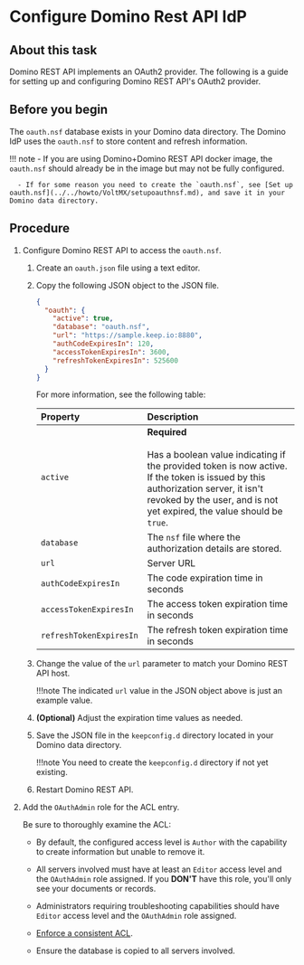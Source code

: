 # Configure Domino Rest API IdP

## About this task

Domino REST API implements an OAuth2 provider. The following is a guide for setting up and configuring Domino REST API's OAuth2 provider.

## Before you begin

The `oauth.nsf` database exists in your Domino data directory. The Domino IdP uses the `oauth.nsf` to store content and refresh information.

!!! note - If you are using Domino+Domino REST API docker image, the `oauth.nsf` should already be in the image but may not be fully configured.

      - If for some reason you need to create the `oauth.nsf`, see [Set up oauth.nsf](../../howto/VoltMX/setupoauthnsf.md), and save it in your Domino data directory.

## Procedure

1. Configure Domino REST API to access the `oauth.nsf`.

   1. Create an `oauth.json` file using a text editor.
   2. Copy the following JSON object to the JSON file.

      ```json
      {
        "oauth": {
          "active": true,
          "database": "oauth.nsf",
          "url": "https://sample.keep.io:8880",
          "authCodeExpiresIn": 120,
          "accessTokenExpiresIn": 3600,
          "refreshTokenExpiresIn": 525600
        }
      }
      ```

      For more information, see the following table:

      | Property                | Description                                                                                                                                                                                                                     |
      | :---------------------- | :------------------------------------------------------------------------------------------------------------------------------------------------------------------------------------------------------------------------------ |
      | `active`                | **Required** <br><br>Has a boolean value indicating if the provided token is now active. If the token is issued by this authorization server, it isn't revoked by the user, and is not yet expired, the value should be `true`. |
      | `database`              | The `nsf` file where the authorization details are stored.                                                                                                                                                                      |
      | `url`                   | Server URL                                                                                                                                                                                                                      |
      | `authCodeExpiresIn`     | The code expiration time in seconds                                                                                                                                                                                             |
      | `accessTokenExpiresIn`  | The access token expiration time in seconds                                                                                                                                                                                     |
      | `refreshTokenExpiresIn` | The refresh token expiration time in seconds                                                                                                                                                                                    |

   3. Change the value of the `url` parameter to match your Domino REST API host.

      !!!note
      The indicated `url` value in the JSON object above is just an example value.

   4. **(Optional)** Adjust the expiration time values as needed.
   5. Save the JSON file in the `keepconfig.d` directory located in your Domino data directory.

      !!!note
      You need to create the `keepconfig.d` directory if not yet existing.

   6. Restart Domino REST API.

2. Add the `OAuthAdmin` role for the ACL entry.

   Be sure to thoroughly examine the ACL:

   - By default, the configured access level is `Author` with the capability to create information but unable to remove it.
   - All servers involved must have at least an `Editor` access level and the `OAuthAdmin` role assigned. If you **DON'T** have this role, you'll only see your documents or records.
   - Administrators requiring troubleshooting capabilities should have `Editor` access level and the `OAuthAdmin` role assigned.

   - [Enforce a consistent ACL](https://help.hcltechsw.com/domino/14.0.0/admin/conf_enforcingaconsistentaccesscontrollist_t.html?hl=consistent%2Cacl).
   - Ensure the database is copied to all servers involved.
